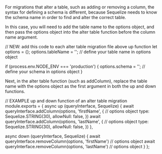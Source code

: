 For migrations that alter a table, such as adding or removing a column, the syntax for defining a schema is different, because Sequelize needs to know the schema name in order to find and alter the correct table.

In this case, you will need to add the table name to the options object, and then pass the options object into the alter table function before the column name argument.


// NEW: add this code to each alter table migration file above up function
let options = {};
options.tableName = '<TableName>'; // define your table name in options object

if (process.env.NODE_ENV === 'production') {
  options.schema = '<SchemaName>';  // define your schema in options object
}



Next, in the alter table function (such as addColumn), replace the table name with the options object as the first argument in both the up and down functions.

// EXAMPLE up and down function of an alter table migration
module.exports = {
  async up (queryInterface, Sequelize) {
    await queryInterface.addColumn(options, 'firstName', {  // options object
      type: Sequelize.STRING(30),
      allowNull: false,
    })
    await queryInterface.addColumn(options, 'lastName', {  // options object
      type: Sequelize.STRING(30),
      allowNull: false,
    })
  },

  async down (queryInterface, Sequelize) {
    await queryInterface.removeColumn(options, 'firstName') // options object
    await queryInterface.removeColumn(options, 'lastName')  // options object
  }
};
